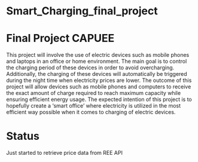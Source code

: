 # Smart_Charging_final_project
# Final Project CAPUEE

This project will involve the use of electric devices such as mobile phones and laptops in an office or home environment. The main goal is to control the charging period of these devices in order to avoid overcharging. Additionally, the charging of these devices will automatically be triggered during the night time when electricity prices are lower. The outcome of this project will allow devices such as mobile phones and computers to receive the exact amount of charge required to reach maximum capacity while ensuring efficient energy usage. The expected intention of this project is to hopefully create a ‘smart office’ where electricity is utilized in the most efficient way possible when it comes to charging of electric devices. 

# Status
Just started to retrieve price data from REE API
